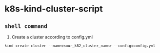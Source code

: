 # k8s-kind-cluster-script

## `shell command`
	
1. Create a cluster according to config.yml
		
```shell
kind create cluster --name=<our_k82_cluster_name> --config=config.yml
```


